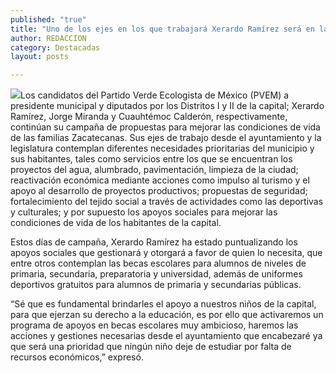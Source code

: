 ```yaml
---
published: "true"
title: "Uno de los ejes en los que trabajará Xerardo Ramírez será en la gestión de becas y uniformes deportivos para estudiantes "
author: REDACCION
category: Destacadas
layout: posts

---
```


![](http://i.imgur.com/pYVUQlzm.jpg)Los candidatos del Partido Verde Ecologista de México (PVEM) a presidente municipal y diputados por los Distritos I y II de la capital; Xerardo Ramírez, Jorge Miranda y Cuauhtémoc Calderón, respectivamente, continúan su campaña de propuestas para mejorar las condiciones de vida de las familias Zacatecanas.
Sus ejes de trabajo desde el ayuntamiento y la legislatura contemplan diferentes necesidades prioritarias del municipio y sus habitantes,  tales como   servicios entre los que se encuentran los proyectos del agua, alumbrado, pavimentación, limpieza de la ciudad; reactivación económica mediante acciones como impulso al turismo y el apoyo al desarrollo de proyectos productivos; propuestas de seguridad; fortalecimiento del tejido social a través de actividades como las deportivas y culturales; y por supuesto los apoyos sociales para mejorar las condiciones de vida de los habitantes de la capital.

Estos días  de campaña, Xerardo Ramírez ha estado puntualizando los apoyos sociales que gestionará y otorgará a favor de quien lo necesita, que entre otros contemplan las becas escolares para alumnos de niveles de primaria, secundaria, preparatoria y universidad, además de uniformes deportivos gratuitos para alumnos de primaria y secundarias públicas.

“Sé que es fundamental brindarles el apoyo a nuestros niños de la capital, para que ejerzan su derecho a la educación, es por ello que activaremos un programa de apoyos en becas escolares muy ambicioso, haremos las acciones  y gestiones necesarias desde el ayuntamiento que encabezaré ya que será una prioridad que ningún niño deje de estudiar por falta de recursos económicos,” expresó. 
